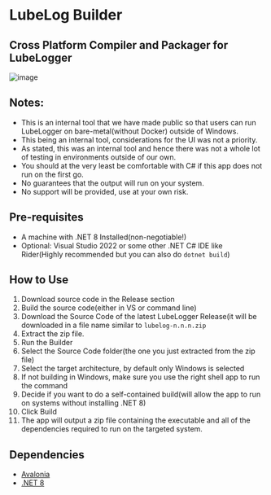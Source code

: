 # LubeLog Builder
## Cross Platform Compiler and Packager for LubeLogger
![image](https://github.com/user-attachments/assets/70cd9004-693c-4c5b-b62d-f6a59a8f9ed5)
## Notes:
- This is an internal tool that we have made public so that users can run LubeLogger on bare-metal(without Docker) outside of Windows.
- This being an internal tool, considerations for the UI was not a priority.
- As stated, this was an internal tool and hence there was not a whole lot of testing in environments outside of our own.
- You should at the very least be comfortable with C# if this app does not run on the first go.
- No guarantees that the output will run on your system.
- No support will be provided, use at your own risk.
## Pre-requisites
- A machine with .NET 8 Installed(non-negotiable!)
- Optional: Visual Studio 2022 or some other .NET C# IDE like Rider(Highly recommended but you can also do `dotnet build`)
## How to Use
1. Download source code in the Release section
2. Build the source code(either in VS or command line)
3. Download the Source Code of the latest LubeLogger Release(it will be downloaded in a file name similar to `lubelog-n.n.n.zip`
4. Extract the zip file.
5. Run the Builder
6. Select the Source Code folder(the one you just extracted from the zip file)
7. Select the target architecture, by default only Windows is selected
8. If not building in Windows, make sure you use the right shell app to run the command
9. Decide if you want to do a self-contained build(will allow the app to run on systems without installing .NET 8)
10. Click Build
11. The app will output a zip file containing the executable and all of the dependencies required to run on the targeted system.
## Dependencies
- [Avalonia](https://github.com/avaloniaui/avalonia)
- [.NET 8](https://dotnet.microsoft.com/en-us/download/dotnet/8.0)
